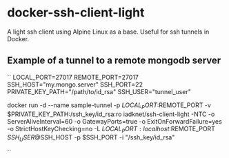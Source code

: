 # docker-ssh-client-light
A light ssh client using Alpine Linux as a base. Useful for ssh tunnels in Docker.

## Example of a tunnel to a remote mongodb server


``
LOCAL_PORT=27017
REMOTE_PORT=27017
SSH_HOST="my.mongo.server"
SSH_PORT=22
PRIVATE_KEY_PATH="/path/to/id_rsa"
SSH_USER="tunnel_user"


docker run -d --name sample-tunnel -p $LOCAL_PORT:$REMOTE_PORT -v $PRIVATE_KEY_PATH:/ssh_key/id_rsa:ro iadknet/ssh-client-light -NTC -o ServerAliveInterval=60 -o GatewayPorts=true -o ExitOnForwardFailure=yes -o StrictHostKeyChecking=no -L $LOCAL_PORT:localhost:$REMOTE_PORT $SSH_USER@$SSH_HOST -p $SSH_PORT -i "/ssh_key/id_rsa"

``

